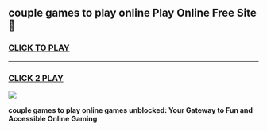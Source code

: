 
## couple games to play online Play Online Free Site 👋
<h3>
<a href="https://download.freeplayer.one?title=couple_games_to_play_online&ref=21F">CLICK TO PLAY</a></h3>
<hr>

<h3>
<a href="https://download.freeplayer.one?title=couple_games_to_play_online&ref=21F">CLICK 2 PLAY</a>
  
</h3>

<a href="https://download.freeplayer.one?title=couple_games_to_play_online&ref=21F"><img src="https://cdnb.artstation.com/p/assets/images/images/032/539/853/original/anto-thomas-button-gif.gif"></a>


**couple games to play online games unblocked: Your Gateway to Fun and Accessible Online Gaming**
